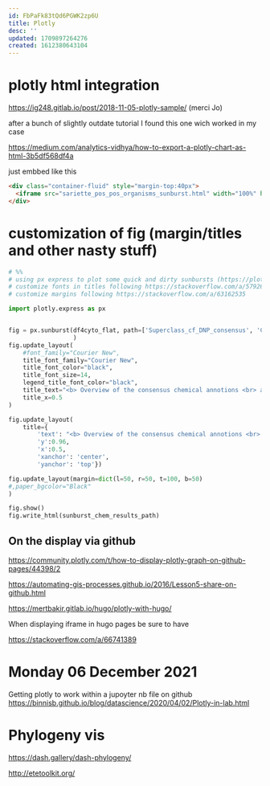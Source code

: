 ```yaml
---
id: FbPaFk83tQd6PGWK2zp6U
title: Plotly
desc: ''
updated: 1709897264276
created: 1612380643104
---
```


# plotly html integration

https://ig248.gitlab.io/post/2018-11-05-plotly-sample/  (merci Jo)

after a bunch of slightly outdate tutorial I found this one wich worked in my case

https://medium.com/analytics-vidhya/how-to-export-a-plotly-chart-as-html-3b5df568df4a

 
 just embbed like this

```html
<div class="container-fluid" style="margin-top:40px">
  <iframe src="sariette_pos_pos_organisms_sunburst.html" width="100%" height="600" style="border:none;"></iframe>
</div>
```



# customization of fig (margin/titles and other nasty stuff)



```python
# %%
# using px express to plot some quick and dirty sunbursts (https://plotly.com/python/sunburst-charts/)
# customize fonts in titles following https://stackoverflow.com/a/57926862
# customize margins following https://stackoverflow.com/a/63162535

import plotly.express as px


fig = px.sunburst(df4cyto_flat, path=['Superclass_cf_DNP_consensus', 'Class_cf_DNP_consensus', 'Subclass_cf_DNP_consensus', 'Parent_Level_1_cf_DNP_consensus'],
                  )
fig.update_layout(
    #font_family="Courier New",
    title_font_family="Courier New",
    title_font_color="black",
    title_font_size=14,
    legend_title_font_color="black",
    title_text="<b> Overview of the consensus chemical annotions <br> as the superclass, class, subclass and parent_1 level for <br>" + project_name + "</b>",
    title_x=0.5
)

fig.update_layout(
    title={
        'text': "<b> Overview of the consensus chemical annotions <br> as the superclass, class, subclass and parent_1 level for <br>" + '<span style="font-size: 20px;">' + project_name + '</span>' + "</b>",
        'y':0.96,
        'x':0.5,
        'xanchor': 'center',
        'yanchor': 'top'})

fig.update_layout(margin=dict(l=50, r=50, t=100, b=50)
#,paper_bgcolor="Black"
)

fig.show()
fig.write_html(sunburst_chem_results_path)
```

## On the display via github

https://community.plotly.com/t/how-to-display-plotly-graph-on-github-pages/44398/2


https://automating-gis-processes.github.io/2016/Lesson5-share-on-github.html

https://mertbakir.gitlab.io/hugo/plotly-with-hugo/

When displaying iframe in hugo pages be sure to have 

https://stackoverflow.com/a/66741389




# Monday 06 December 2021

Getting plotly to work within a jupoyter nb file on github https://binnisb.github.io/blog/datascience/2020/04/02/Plotly-in-lab.html



# Phylogeny vis


https://dash.gallery/dash-phylogeny/


http://etetoolkit.org/